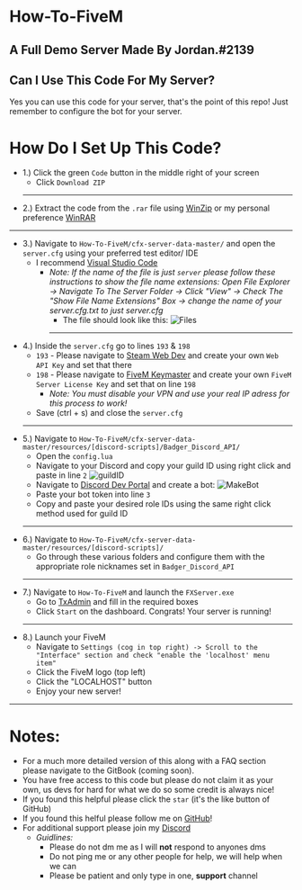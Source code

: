 #  How-To-FiveM
A Full Demo Server Made By Jordan.#2139
---
## Can I Use This Code For My Server?
Yes you can use this code for your server, that's the point of this repo! Just remember to configure the bot for your server.

# How Do I Set Up This Code?
- 1.) Click the green `Code` button in the middle right of your screen
  - Click `Download ZIP`
  ---
- 2.) Extract the code from the `.rar` file using [WinZip](https://download.winzip.com/gl/gad/winzip25.exe) or my personal preference [WinRAR](https://www.rarlab.com/download.htm)
---
- 3.) Navigate to `How-To-FiveM/cfx-server-data-master/` and open the `server.cfg` using your preferred test editor/ IDE
  - I recommend [Visual Studio Code](https://code.visualstudio.com/download)
    - *Note: If the name of the file is just `server` please follow these instructions to show the file name extensions: Open File Explorer -> Navigate To The Server Folder -> Click "View" -> Check The "Show File Name Extensions" Box -> change the name of your server.cfg.txt to just server.cfg*
      - The file should look like this: ![Files](https://i.imgur.com/9fnQaGl.png)
      ---
- 4.) Inside the `server.cfg` go to lines `193` & `198`
  - `193` - Please navigate to [Steam Web Dev](https://steamcommunity.com/dev/apikey) and create your own `Web API Key` and set that there
  - `198` - Please navigate to [FiveM Keymaster](https://keymaster.fivem.net/) and create your own `FiveM Server License Key` and set that on line `198`
    - *Note: You must disable your VPN and use your real IP adress for this process to work!*
  - Save (ctrl + s) and close the `server.cfg`
  ---
- 5.) Navigate to `How-To-FiveM/cfx-server-data-master/resources/[discord-scripts]/Badger_Discord_API/`
  - Open the `config.lua`
  - Navigate to your Discord and copy your guild ID using right click and paste in line `2`
  ![guildID](https://im4.ezgif.com/tmp/ezgif-4-f1a81125e264.gif)
  - Navigate to [Discord Dev Portal](https://discord.com/developers) and create a bot:
    ![MakeBot](https://im4.ezgif.com/tmp/ezgif-4-50d0c15de76b.gif)
  - Paste your bot token into line `3`
  - Copy and paste your desired role IDs using the same right click method used for guild ID
  ---
- 6.) Navigate to `How-To-FiveM/cfx-server-data-master/resources/[discord-scripts]/`
  - Go through these various folders and configure them with the appropriate role nicknames set in `Badger_Discord_API`
  ---
- 7.) Navigate to `How-To-FiveM` and launch the `FXServer.exe`
  - Go to [TxAdmin](http://localhost:40120/) and fill in the required boxes
  - Click `Start` on the dashboard. Congrats! Your server is running!
  ---
- 8.) Launch your FiveM
  - Navigate to `Settings (cog in top right) -> Scroll to the "Interface" section and check "enable the 'localhost' menu item"`
  - Click the FiveM logo (top left) 
  - Click the "LOCALHOST" button
  - Enjoy your new server!
---
# Notes:
- For a much more detailed version of this along with a FAQ section please navigate to the GitBook (coming soon). 
- You have free access to this code but please do not claim it as your own, us devs for hard for what we do so some credit is always nice!
- If you found this helpful please click the `star` (it's the like button of GitHub)
- If you found this helful please follow me on [GitHub](https://github.com/Jordan2139)!
- For additional support please join my [Discord](https://discord.gg/4MqR5vz)
  - *Guidlines:* 
    - Please do not dm me as I will __not__ respond to anyones dms
    - Do not ping me or any other people for help, we will help when we can
    - Please be patient and only type in one, **support** channel
